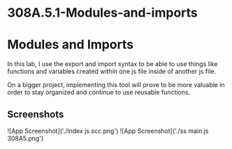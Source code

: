 # 308A.5.1-Modules-and-imports

# Modules and Imports

In this lab, I use the export and import syntax to be able to use things like functions and variables created within one js file inside of another js file. 

On a bigger project, implementing this tool will prove to be more valuable in order to stay organized and continue to use reusable functions. 


## Screenshots

![App Screenshot]('./index js scc.png')
![App Screenshot]('./ss main.js 308A5.png')


